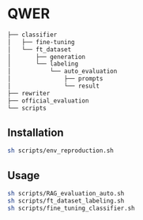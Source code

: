 # QWER

```bash
├── classifier
│   ├── fine-tuning
│   └── ft_dataset
│       ├── generation
│       └── labeling
│           └── auto_evaluation
│               ├── prompts
│               └── result
├── rewriter
├── official_evaluation
└── scripts
```

## Installation
```bash
sh scripts/env_reproduction.sh
```

## Usage
```bash
sh scripts/RAG_evaluation_auto.sh
sh scripts/ft_dataset_labeling.sh
sh scripts/fine_tuning_classifier.sh
```